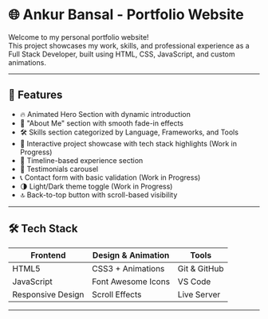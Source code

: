 # 🌐 Ankur Bansal - Portfolio Website

Welcome to my personal portfolio website!  
This project showcases my work, skills, and professional experience as a Full Stack Developer, built using HTML, CSS, JavaScript, and custom animations.

---

## 🚀 Features

- 🔥 Animated Hero Section with dynamic introduction
- 🎯 "About Me" section with smooth fade-in effects
- 🛠️ Skills section categorized by Language, Frameworks, and Tools
- 📂 Interactive project showcase with tech stack highlights (Work in Progress)
- 🧾 Timeline-based experience section
- 💬 Testimonials carousel 
- 📞 Contact form with basic validation (Work in Progress)
- 🌗 Light/Dark theme toggle (Work in Progress)
- 🔝 Back-to-top button with scroll-based visibility

---

## 🛠️ Tech Stack

| Frontend  | Design & Animation | Tools          |
|-----------|--------------------|----------------|
| HTML5     | CSS3 + Animations  | Git & GitHub   |
| JavaScript| Font Awesome Icons | VS Code        |
| Responsive Design | Scroll Effects | Live Server |

---

